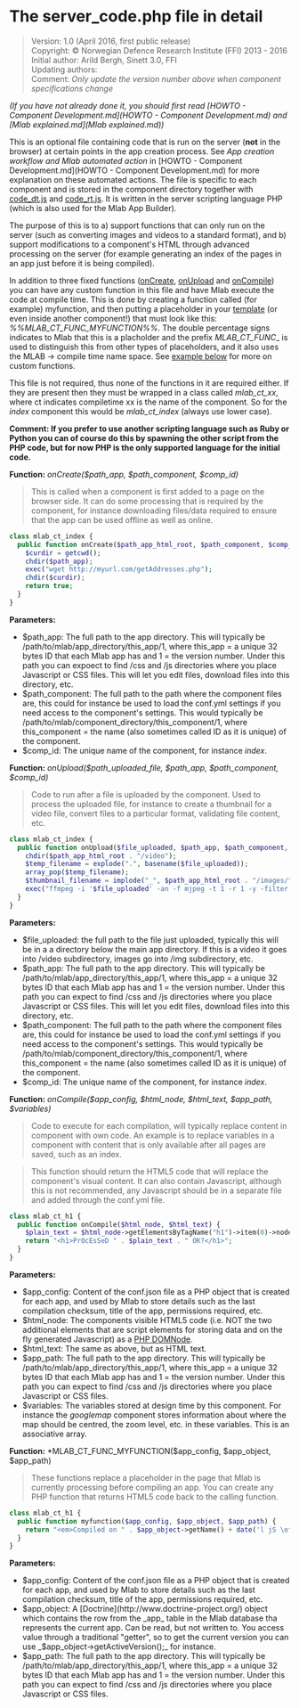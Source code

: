 # The server_code.php file in detail

>Version: 1.0 (April 2016, first public release)<br>
Copyright: © Norwegian Defence Research Institute (FFI) 2013 - 2016<br>
Initial author: Arild Bergh, Sinett 3.0, FFI<br>
Updating authors: <br>
Comment: _Only update the version number above when component specifications change_

_(If you have not already done it, you should first read [HOWTO - Component Development.md](HOWTO - Component Development.md) and [Mlab explained.md](Mlab explained.md))_

This is an optional file containing code that is run on the server (**not** in the browser) at certain points in the app creation process. See _App creation workflow and Mlab automated action_ in [HOWTO - Component Development.md](HOWTO - Component Development.md) for more explanation on these automated actions. The file is specific to each component and is stored in the component directory together with [code_dt.js](COMPONENTS%20REFERENCE%20-%20code_dt.js%20file.md) and [code_rt.js](COMPONENTS%20REFERENCE%20-%20code_rt.js%20file.md). It is written in the server scripting language PHP (which is also used for the Mlab App Builder). 

The purpose of this is to a) support functions that can only run on the server (such as converting images and videos to a standard format), and b) support modifications to a component's HTML through advanced processing on the server (for example generating an index of the pages in an app just before it is being compiled). 

In addition to three fixed functions ([onCreate](#ref-oncreate), [onUpload](#ref-onupload) and [onCompile](#ref-oncompile)) you can have any custom function in this file and have Mlab execute the code at compile time. This is done by creating a function called (for example) myfunction, and then putting a placeholder in your [template](HOWTO%20-%20Template%20Design%20%26%20Development.md) (or even inside another component!) that must look like this: _%%MLAB_CT_FUNC_MYFUNCTION%%_. The double percentage signs indicates to Mlab that this is a placholder and the prefix _MLAB_CT_FUNC__ is used to distinguish this from other types of placeholders, and it also uses the MLAB -> compile time name space. See [example below](#ref-custom) for more on custom functions.

This file is not required, thus none of the functions in it are required either. If they are present then they must be wrapped in a class called *mlab_ct_xx*, where ct indicates compiletime xx is the name of the component. So for the *index* component this would be *mlab_ct_index* (always use lower case).

**Comment: If you prefer to use another scripting language such as Ruby or Python you can of course do this by spawning the other script from the PHP code, but for now PHP is the only supported language for the initial code.**

**Function:** *onCreate($path_app, $path_component, $comp_id)* <a id="ref-oncreate"></a>
>This is called when a component is first added to a page on the browser side. It can do some processing that is required by the component, for instance downloading files/data required to ensure that the app can be used offline as well as online.
```PHP
class mlab_ct_index {
  public function onCreate($path_app_html_root, $path_component, $comp_id) {
    $curdir = getcwd();
    chdir($path_app);
    exec("wget http://myurl.com/getAddresses.php");
    chdir($curdir);
    return true;
  }
}
```
**Parameters:**
 * $path_app: The full path to the app directory. This will typically be /path/to/mlab/app_directory/this_app/1, where this_app = a unique 32 bytes ID that each Mlab app has and 1 = the version number. Under this path you can expoect to find /css and /js directories where you place Javascript or CSS files. This will let you edit files, download files into this directory, etc.
 * $path_component: The full path to the path where the component files are, this could for instance be used to load the conf.yml settings if you need access to the component's settings. This would typically be /path/to/mlab/component_directory/this_component/1, where this_component = the name (also sometimes called ID as it is unique) of the component.
 * $comp_id: The unique name of the component, for instance _index_.

**Function:** *onUpload($path_uploaded_file, $path_app, $path_component, $comp_id)* <a id="ref-onupload"></a>
>Code to run after a file is uploaded by the component. Used to process the uploaded file, for instance to create a thumbnail for a video file, convert files to a particular format, validating file content, etc.
```PHP
class mlab_ct_index {
  public function onUpload($file_uploaded, $path_app, $path_component, $comp_id) {
    chdir($path_app_html_root . "/video");
    $temp_filename = explode(".", basename($file_uploaded));
    array_pop($temp_filename);
    $thumbnail_filename = implode("_", $path_app_html_root . "/images/" . $temp_filename) . "jpg";
    exec("ffmpeg -i '$file_uploaded' -an -f mjpeg -t 1 -r 1 -y -filter:v scale='640:-1' " . $thumbnail_filename);
  }
}
```
**Parameters:**
 * $file_uploaded: the full path to the file just uploaded, typically this will be in a a directory below the main app directory. If this is a video it goes into /video subdirectory, images go into /img subdirectory, etc.
 * $path_app: The full path to the app directory. This will typically be /path/to/mlab/app_directory/this_app/1, where this_app = a unique 32 bytes ID that each Mlab app has and 1 = the version number. Under this path you can expect to find /css and /js directories where you place Javascript or CSS files. This will let you edit files, download files into this directory, etc.
 * $path_component: The full path to the path where the component files are, this could for instance be used to load the conf.yml settings if you need access to the component's settings. This would typically be /path/to/mlab/component_directory/this_component/1, where this_component = the name (also sometimes called ID as it is unique) of the component.
 * $comp_id: The unique name of the component, for instance _index_.

**Function:** *onCompile($app_config, $html_node, $html_text, $app_path, $variables)* <a id="ref-oncompile"></a>
>Code to execute for each compilation, will typically replace content in component with own code. An example is to replace variables in a component with content that is only available after all pages are saved, such as an index.

>This function should return the HTML5 code that will replace the component's visual content. It can also contain Javascript, although this is not recommended, any Javascript should be in a separate file and added through the conf.yml file.
```PHP
class mlab_ct_h1 {
  public function onCompile($html_node, $html_text) {
    $plain_text = $html_node->getElementsByTagName("h1")->item(0)->nodeValue;
    return "<h1>PrOcEsSeD " . $plain_text . " OK?</h1>";
  }
}
```
**Parameters:**
 * $app_config: Content of the conf.json file as a PHP object that is created for each app, and used by Mlab to store details such as the last compilation checksum, title of the app, permissions required, etc. 
 * $html_node: The components visible HTML5 code (i.e. NOT the two additional elements that are script elements for storing data and on the fly generated Javascript) as a [PHP DOMNode](http://php.net/manual/en/class.domnode.php).
 * $html_text: The same as above, but as HTML text.
 * $app_path: The full path to the app directory. This will typically be /path/to/mlab/app_directory/this_app/1, where this_app = a unique 32 bytes ID that each Mlab app has and 1 = the version number. Under this path you can expect to find /css and /js directories where you place Javascript or CSS files. 
 * $variables: The variables stored at design time by this component. For instance the _googlemap_ component stores information about where the map should be centred, the zoom level, etc. in these variables. This is an associative array.

**Function:** *MLAB_CT_FUNC_MYFUNCTION($app_config, $app_object, $app_path) <a id="ref-custom"></a>
>These functions replace a placeholder in the page that Mlab is currently processing before compiling an app. You can create any PHP function that returns HTML5 code back to the calling function. 
```PHP
class mlab_ct_h1 {
  public function myfunction($app_config, $app_object, $app_path) {
    return "<em>Compiled on " . $app_object->getName() + date('l jS \of F Y h:i:s A') + "</em>";
  }
}
```
**Parameters:**
 * $app_config: Content of the conf.json file as a PHP object that is created for each app, and used by Mlab to store details such as the last compilation checksum, title of the app, permissions required, etc. 
 * $app_object: A [Doctrine](http://www.doctrine-project.org/) object which contains the row from the _app_ table in the Mlab database tha represents the current app. Can be read, but not written to. You access value through a traditional "getter", so to get the current version you can use _$app_object->getActiveVersion();_ for instance.
 * $app_path: The full path to the app directory. This will typically be /path/to/mlab/app_directory/this_app/1, where this_app = a unique 32 bytes ID that each Mlab app has and 1 = the version number. Under this path you can expect to find /css and /js directories where you place Javascript or CSS files. 
